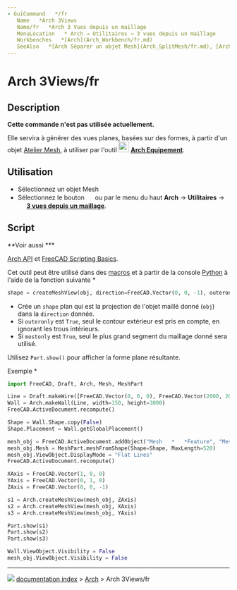 ```yaml
---
- GuiCommand   */fr
   Name   *Arch 3Views
   Name/fr   *Arch 3 Vues depuis un maillage
   MenuLocation   * Arch → Utilitaires → 3 vues depuis un maillage
   Workbenches   *[Arch](Arch_Workbench/fr.md)
   SeeAlso   *[Arch Séparer un objet Mesh](Arch_SplitMesh/fr.md), [Arch Maillage vers une forme](Arch_MeshToShape/fr.md)
---
```


# Arch 3Views/fr

## Description


**Cette commande n'est pas utilisée actuellement.**

Elle servira à générer des vues planes, basées sur des formes, à partir d\'un objet [Atelier Mesh](Mesh_Workbench/fr.md), à utiliser par l\'outil **<img src="images/Arch_Equipment.svg" width=24px> [Arch Equipement](Arch_Equipment/fr.md)**.

## Utilisation

-   Sélectionnez un objet Mesh
-   Sélectionnez le bouton **<img src="images/Arch_3Views.svg" width=16px>** ou par le menu du haut **Arch** → **Utilitaires** → **<img src="images/Arch_3Views.svg" width=16px> [3 vues depuis un maillage](Arch_3Views/fr.md)**.

## Script


**Voir aussi   ***

[Arch API](Arch_API/fr.md) et [FreeCAD Scripting Basics](FreeCAD_Scripting_Basics/fr.md).

Cet outil peut être utilisé dans des [macros](macros/fr.md) et à partir de la console [Python](Python/fr.md) à l\'aide de la fonction suivante   * 
```python
shape = createMeshView(obj, direction=FreeCAD.Vector(0, 0, -1), outeronly=False, largestonly=False)
```

-   Crée un `shape` plan qui est la projection de l\'objet maillé donné (`obj`) dans la `direction` donnée.
-   Si `outeronly` est `True`, seul le contour extérieur est pris en compte, en ignorant les trous intérieurs.
-   Si `mostonly` est `True`, seul le plus grand segment du maillage donné sera utilisé.

Utilisez `Part.show()` pour afficher la forme plane résultante.

Exemple   * 
```python
import FreeCAD, Draft, Arch, Mesh, MeshPart

Line = Draft.makeWire([FreeCAD.Vector(0, 0, 0), FreeCAD.Vector(2000, 2000, 0)])
Wall = Arch.makeWall(Line, width=150, height=3000)
FreeCAD.ActiveDocument.recompute()

Shape = Wall.Shape.copy(False)
Shape.Placement = Wall.getGlobalPlacement()

mesh_obj = FreeCAD.ActiveDocument.addObject("Mesh   *   *Feature", "Mesh")
mesh_obj.Mesh = MeshPart.meshFromShape(Shape=Shape, MaxLength=520)
mesh_obj.ViewObject.DisplayMode = "Flat Lines"
FreeCAD.ActiveDocument.recompute()

XAxis = FreeCAD.Vector(1, 0, 0)
YAxis = FreeCAD.Vector(0, 1, 0)
ZAxis = FreeCAD.Vector(0, 0, -1)

s1 = Arch.createMeshView(mesh_obj, ZAxis)
s2 = Arch.createMeshView(mesh_obj, XAxis)
s3 = Arch.createMeshView(mesh_obj, YAxis)

Part.show(s1)
Part.show(s2)
Part.show(s3)

Wall.ViewObject.Visibility = False
mesh_obj.ViewObject.Visibility = False
```



---
![](images/Right_arrow.png) [documentation index](../README.md) > [Arch](Arch_Workbench.md) > Arch 3Views/fr
